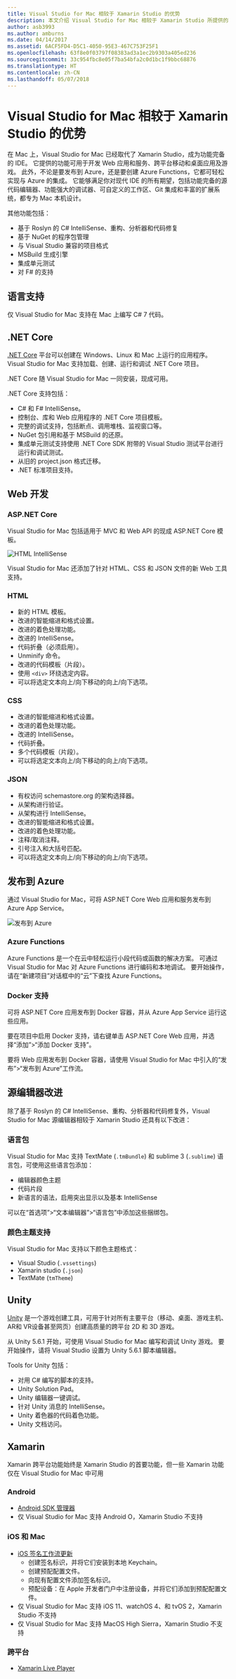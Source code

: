 ```yaml
---
title: Visual Studio for Mac 相较于 Xamarin Studio 的优势
description: 本文介绍 Visual Studio for Mac 相较于 Xamarin Studio 所提供的功能和优势
author: asb3993
ms.author: amburns
ms.date: 04/14/2017
ms.assetid: 6ACF5FD4-D5C1-4050-95E3-467C753F25F1
ms.openlocfilehash: 63f8e0f03797f08383ad3a1ec2b9303a405ed236
ms.sourcegitcommit: 33c954fbc8e05f7ba54bfa2c0d1bc1f9bbc68876
ms.translationtype: HT
ms.contentlocale: zh-CN
ms.lasthandoff: 05/07/2018
---
```

# <a name="benefits-of-visual-studio-for-mac-over-xamarin-studio"></a>Visual Studio for Mac 相较于 Xamarin Studio 的优势 
 
在 Mac 上，Visual Studio for Mac 已经取代了 Xamarin Studio，成为功能完备的 IDE。 它提供的功能可用于开发 Web 应用和服务、跨平台移动和桌面应用及游戏。 此外，不论是要发布到 Azure，还是要创建 Azure Functions，它都可轻松实现与 Azure 的集成。 它能够满足你对现代 IDE 的所有期望，包括功能完备的源代码编辑器、功能强大的调试器、可自定义的工作区、Git 集成和丰富的扩展系统，都专为 Mac 本机设计。

其他功能包括：

* 基于 Roslyn 的 C# IntelliSense、重构、分析器和代码修复
* 基于 NuGet 的程序包管理
* 与 Visual Studio 兼容的项目格式
* MSBuild 生成引擎
* 集成单元测试
* 对 F# 的支持

## <a name="language-support"></a>语言支持

仅 Visual Studio for Mac 支持在 Mac 上编写 C# 7 代码。

## <a name="net-core"></a>.NET Core

[.NET Core](https://www.microsoft.com/net/core#macos) 平台可以创建在 Windows、Linux 和 Mac 上运行的应用程序。 Visual Studio for Mac 支持加载、创建、运行和调试 .NET Core 项目。

.NET Core 随 Visual Studio for Mac 一同安装，现成可用。

.NET Core 支持包括：

* C# 和 F# IntelliSense。
* 控制台、库和 Web 应用程序的 .NET Core 项目模板。
* 完整的调试支持，包括断点、调用堆栈、监视窗口等。 
* NuGet 包引用和基于 MSBuild 的还原。 
* 集成单元测试支持使用 .NET Core SDK 附带的 Visual Studio 测试平台进行运行和调试测试。 
* 从旧的 project.json 格式迁移。 
* .NET 标准项目支持。

## <a name="web-development"></a>Web 开发  

### <a name="aspnet-core"></a>ASP.NET Core 

Visual Studio for Mac 包括适用于 MVC 和 Web API 的现成 ASP.NET Core 模板。
 
![HTML IntelliSense](media/benefits-vsmac-over-xs-image3.png)

Visual Studio for Mac 还添加了针对 HTML、CSS 和 JSON 文件的新 Web 工具支持。 

### <a name="html"></a>HTML 

* 新的 HTML 模板。 
* 改进的智能缩进和格式设置。 
* 改进的着色处理功能。 
* 改进的 IntelliSense。 
* 代码折叠（必须启用）。 
* Unminify 命令。 
* 改进的代码模板（片段）。 
* 使用 `<div>` 环绕选定内容。 
* 可以将选定文本向上/向下移动的向上/向下选项。 

### <a name="css"></a>CSS 

* 改进的智能缩进和格式设置。 
* 改进的着色处理功能。 
* 改进的 IntelliSense。 
* 代码折叠。 
* 多个代码模板（片段）。 
* 可以将选定文本向上/向下移动的向上/向下选项。 

### <a name="json"></a>JSON 
* 有权访问 schemastore.org 的架构选择器。 
* 从架构进行验证。 
* 从架构进行 IntelliSense。 
* 改进的智能缩进和格式设置。 
* 改进的着色处理功能。 
* 注释/取消注释。 
* 引号注入和大括号匹配。 
* 可以将选定文本向上/向下移动的向上/向下选项。 

## <a name="publishing-to-azure"></a>发布到 Azure

通过 Visual Studio for Mac，可将 ASP.NET Core Web 应用和服务发布到 Azure App Service。 

![发布到 Azure](media/benefits-vsmac-over-xs-image1.png)

### <a name="azure-functions"></a>Azure Functions

Azure Functions 是一个在云中轻松运行小段代码或函数的解决方案。 可通过 Visual Studio for Mac 对 Azure Functions 进行编码和本地调试。 要开始操作，请在“新建项目”对话框中的“云”下查找 Azure Functions。 

### <a name="docker-support"></a>Docker 支持

可将 ASP.NET Core 应用发布到 Docker 容器，并从 Azure App Service 运行这些应用。 

要在项目中启用 Docker 支持，请右键单击 ASP.NET Core Web 应用，并选择“添加”>“添加 Docker 支持”。 

要将 Web 应用发布到 Docker 容器，请使用 Visual Studio for Mac 中引入的“发布”>“发布到 Azure”工作流。

## <a name="source-editor-improvements"></a>源编辑器改进 

除了基于 Roslyn 的 C# IntelliSense、重构、分析器和代码修复外，Visual Studio for Mac 源编辑器相较于 Xamarin Studio 还具有以下改进： 

### <a name="language-bundles"></a>语言包 

Visual Studio for Mac 支持 TextMate (`.tmBundle`) 和 sublime 3 (`.sublime`) 语言包，可使用这些语言包添加： 

* 编辑器颜色主题 
* 代码片段 
* 新语言的语法，启用突出显示以及基本 IntelliSense 

可以在“首选项”>“文本编辑器”>“语言包”中添加这些捆绑包。 

### <a name="color-theme-support"></a>颜色主题支持 

Visual Studio for Mac 支持以下颜色主题格式： 

* Visual Studio (`.vssettings`) 
* Xamarin studio (`.json`) 
* TextMate (`tmTheme`) 

## <a name="unity"></a>Unity 

[Unity](https://unity3d.com/) 是一个游戏创建工具，可用于针对所有主要平台（移动、桌面、游戏主机、AR和 VR设备甚至网页）创建高质量的跨平台 2D 和 3D 游戏。 

从 Unity 5.6.1 开始，可使用 Visual Studio for Mac 编写和调试 Unity 游戏。 要开始操作，请将 Visual Studio 设置为 Unity 5.6.1 脚本编辑器。 

Tools for Unity 包括： 

* 对用 C# 编写的脚本的支持。 
* Unity Solution Pad。 
* Unity 编辑器一键调试。 
* 针对 Unity 消息的 IntelliSense。 
* Unity 着色器的代码着色功能。 
* Unity 文档访问。 

## <a name="xamarin"></a>Xamarin 

Xamarin 跨平台功能始终是 Xamarin Studio 的首要功能，但一些 Xamarin 功能仅在 Visual Studio for Mac 中可用 

### <a name="android"></a>Android 

* [Android SDK 管理器](https://developer.xamarin.com/guides/android/application_fundamentals/using-the-sdk-manager/)  
* 仅 Visual Studio for Mac 支持 Android O，Xamarin Studio 不支持 

### <a name="ios-and-mac"></a>iOS 和 Mac 

* [iOS 签名工作流更新](https://developer.xamarin.com/guides/cross-platform/macios/apple-account-management/) 
    * 创建签名标识，并将它们安装到本地 Keychain。 
    * 创建预配配置文件。 
    * 向现有配置文件添加签名标识。
    *  预配设备：在 Apple 开发者门户中注册设备，并将它们添加到预配配置文件。
* 仅 Visual Studio for Mac 支持 iOS 11、watchOS 4、和 tvOS 2，Xamarin Studio 不支持 
* 仅 Visual Studio for Mac 支持 MacOS High Sierra，Xamarin Studio 不支持 

### <a name="cross-platform"></a>跨平台 

* [Xamarin Live Player](https://developer.xamarin.com/guides/cross-platform/live/)